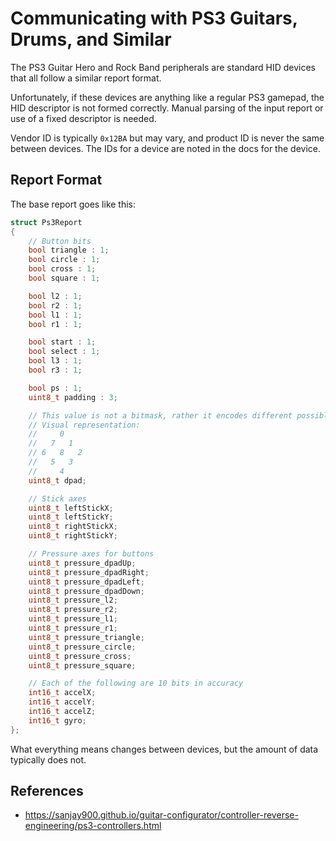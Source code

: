 # Communicating with PS3 Guitars, Drums, and Similar

The PS3 Guitar Hero and Rock Band peripherals are standard HID devices that all follow a similar report format.

Unfortunately, if these devices are anything like a regular PS3 gamepad, the HID descriptor is not formed correctly. Manual parsing of the input report or use of a fixed descriptor is needed.

Vendor ID is typically `0x12BA` but may vary, and product ID is never the same between devices. The IDs for a device are noted in the docs for the device.

## Report Format

The base report goes like this:

```cpp
struct Ps3Report
{
    // Button bits
    bool triangle : 1;
    bool circle : 1;
    bool cross : 1;
    bool square : 1;

    bool l2 : 1;
    bool r2 : 1;
    bool l1 : 1;
    bool r1 : 1;

    bool start : 1;
    bool select : 1;
    bool l3 : 1;
    bool r3 : 1;

    bool ps : 1;
    uint8_t padding : 3;

    // This value is not a bitmask, rather it encodes different possible states as individual numbers.
    // Visual representation:
    //     0
    //   7   1
    // 6   8   2
    //   5   3
    //     4 
    uint8_t dpad;

    // Stick axes
    uint8_t leftStickX;
    uint8_t leftStickY;
    uint8_t rightStickX;
    uint8_t rightStickY;

    // Pressure axes for buttons
    uint8_t pressure_dpadUp;
    uint8_t pressure_dpadRight;
    uint8_t pressure_dpadLeft;
    uint8_t pressure_dpadDown;
    uint8_t pressure_l2;
    uint8_t pressure_r2;
    uint8_t pressure_l1;
    uint8_t pressure_r1;
    uint8_t pressure_triangle;
    uint8_t pressure_circle;
    uint8_t pressure_cross;
    uint8_t pressure_square;

    // Each of the following are 10 bits in accuracy
    int16_t accelX;
    int16_t accelY;
    int16_t accelZ;
    int16_t gyro;
};
```

What everything means changes between devices, but the amount of data typically does not.

## References

- https://sanjay900.github.io/guitar-configurator/controller-reverse-engineering/ps3-controllers.html
